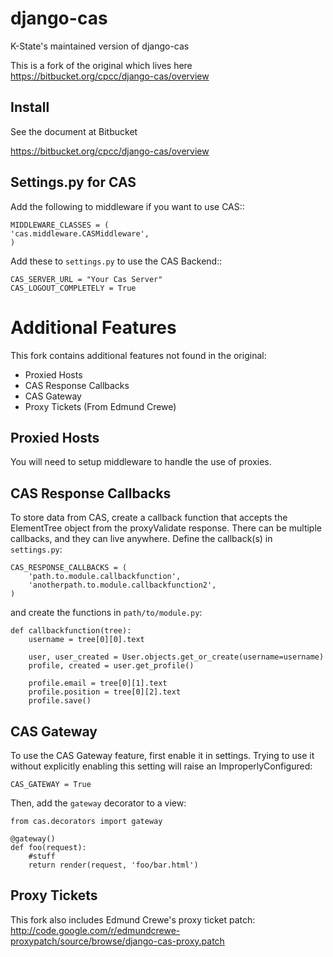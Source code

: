 # django-cas

K-State&#39;s maintained version of django-cas

This is a fork of the original which lives here https://bitbucket.org/cpcc/django-cas/overview

## Install


See the document at Bitbucket

https://bitbucket.org/cpcc/django-cas/overview

## Settings.py for CAS

Add the following to middleware if you want to use CAS::
    
    MIDDLEWARE_CLASSES = (
    'cas.middleware.CASMiddleware',
    )
    

Add these to ``settings.py`` to use the CAS Backend::


    CAS_SERVER_URL = "Your Cas Server"
    CAS_LOGOUT_COMPLETELY = True

# Additional Features

This fork contains additional features not found in the original:
*  Proxied Hosts
*  CAS Response Callbacks
*  CAS Gateway
*  Proxy Tickets (From Edmund Crewe) 

## Proxied Hosts

You will need to setup middleware to handle the use of proxies.


## CAS Response Callbacks

To store data from CAS, create a callback function that accepts the ElementTree object from the
proxyValidate response. There can be multiple callbacks, and they can live anywhere. Define the 
callback(s) in ``settings.py``:

    CAS_RESPONSE_CALLBACKS = (
        'path.to.module.callbackfunction',
        'anotherpath.to.module.callbackfunction2',
    )

and create the functions in ``path/to/module.py``:

    def callbackfunction(tree):
        username = tree[0][0].text

        user, user_created = User.objects.get_or_create(username=username)
        profile, created = user.get_profile()

        profile.email = tree[0][1].text
        profile.position = tree[0][2].text
        profile.save()
        

## CAS Gateway

To use the CAS Gateway feature, first enable it in settings. Trying to use it without explicitly
enabling this setting will raise an ImproperlyConfigured:

    CAS_GATEWAY = True

Then, add the ``gateway`` decorator to a view:

    from cas.decorators import gateway

    @gateway()
    def foo(request):
        #stuff
        return render(request, 'foo/bar.html')

        
## Proxy Tickets

This fork also includes Edmund Crewe's proxy ticket patch:
http://code.google.com/r/edmundcrewe-proxypatch/source/browse/django-cas-proxy.patch